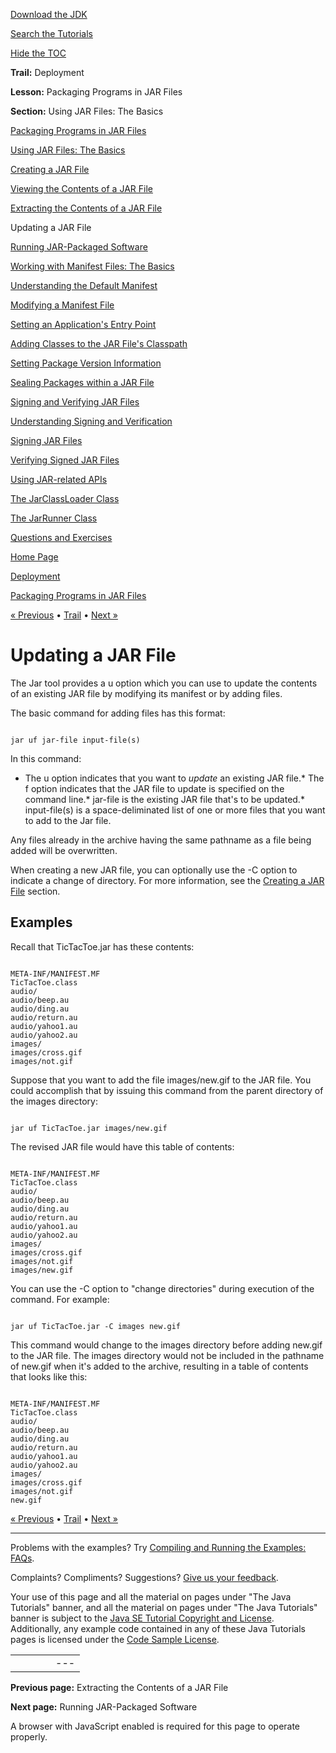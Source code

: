 [Download
the JDK](http://java.sun.com/javase/6/download.jsp)
  
[Search the
Tutorials](../../search.html)
  
[Hide the TOC](javascript:toggleLeft())

**Trail:** Deployment
  
**Lesson:** Packaging Programs in JAR Files
  
**Section:** Using JAR Files: The Basics

[Packaging Programs in JAR Files](index.html)

[Using JAR Files: The Basics](basicsindex.html)

[Creating a JAR File](build.html)

[Viewing the Contents of a JAR File](view.html)

[Extracting the Contents of a JAR File](unpack.html)

Updating a JAR File

[Running JAR-Packaged Software](run.html)

[Working with Manifest Files: The Basics](manifestindex.html)

[Understanding the Default Manifest](defman.html)

[Modifying a Manifest File](modman.html)

[Setting an Application's Entry Point](appman.html)

[Adding Classes to the JAR File's Classpath](downman.html)

[Setting Package Version Information](packageman.html)

[Sealing Packages within a JAR File](sealman.html)

[Signing and Verifying JAR Files](signindex.html)

[Understanding Signing and Verification](intro.html)

[Signing JAR Files](signing.html)

[Verifying Signed JAR Files](verify.html)

[Using JAR-related APIs](apiindex.html)

[The JarClassLoader Class](jarclassloader.html)

[The JarRunner Class](jarrunner.html)

[Questions and Exercises](QandE/questions.html)

[Home Page](../../index.html)
>
[Deployment](../index.html)
>
[Packaging Programs in JAR Files](index.html)

[« Previous](unpack.html) • [Trail](../TOC.html) • [Next »](run.html)

# Updating a JAR File

The Jar tool provides a u option which you can use to
update the contents of an existing JAR file by modifying its
manifest or by adding files.

The basic command for adding files has this format:

```

jar uf jar-file input-file(s)

```

In this command:

* The u option indicates that you want to *update*
  an existing JAR file.* The f option indicates that the JAR file to update is
    specified on the command line.* jar-file is the existing JAR file that's to be updated.* input-file(s) is a space-deliminated list of one or
        more files that you want to add to the Jar file.

Any files already in the archive having the same pathname as a file
being added will be overwritten.

When creating a new JAR file, you can
optionally use the -C option to indicate a change of directory. For more information, see the
[Creating a JAR File](build.html) section.

## Examples

Recall that TicTacToe.jar has these contents:

```

META-INF/MANIFEST.MF
TicTacToe.class
audio/
audio/beep.au
audio/ding.au
audio/return.au
audio/yahoo1.au
audio/yahoo2.au
images/
images/cross.gif
images/not.gif

```

Suppose that you want to add the file images/new.gif to the
JAR file. You could accomplish that by issuing this command from
the parent directory of the images directory:

```

jar uf TicTacToe.jar images/new.gif

```

The revised JAR file would have this table of contents:

```

META-INF/MANIFEST.MF
TicTacToe.class
audio/
audio/beep.au
audio/ding.au
audio/return.au
audio/yahoo1.au
audio/yahoo2.au
images/
images/cross.gif
images/not.gif
images/new.gif

```

You can use the -C option to "change directories" during
execution of the command. For example:

```

jar uf TicTacToe.jar -C images new.gif

```

This command would change to the images directory before adding
new.gif to the JAR file. The images directory would not
be included in the pathname of new.gif when it's added to the
archive, resulting in a table of contents that looks like this:

```

META-INF/MANIFEST.MF
TicTacToe.class
audio/
audio/beep.au
audio/ding.au
audio/return.au
audio/yahoo1.au
audio/yahoo2.au
images/
images/cross.gif
images/not.gif
new.gif

```

[« Previous](unpack.html)
•
[Trail](../TOC.html)
•
[Next »](run.html)

---

Problems with the examples? Try [Compiling and Running
the Examples: FAQs](../../information/run-examples.html).
  
Complaints? Compliments? Suggestions? [Give
us your feedback](http://download.oracle.com/javase/feedback.html).

Your use of this page and all the material on pages under "The Java Tutorials" banner,
and all the material on pages under "The Java Tutorials" banner is subject to the [Java SE Tutorial Copyright
and License](../../information/license.html).
Additionally, any example code contained in any of these Java
Tutorials pages is licensed under the
[Code
Sample License](http://developers.sun.com/license/berkeley_license.html).

|  |  |  |  |  |
| --- | --- | --- | --- | --- |
| |  |  | | --- | --- | | duke image | Oracle logo | | [About Oracle](http://www.oracle.com/us/corporate/index.html) | [Oracle Technology Network](http://www.oracle.com/technology/index.html) | [Terms of Service](https://www.samplecode.oracle.com/servlets/CompulsoryClickThrough?type=TermsOfService) | Copyright © 1995, 2011 Oracle and/or its affiliates. All rights reserved. |

**Previous page:** Extracting the Contents of a JAR File
  
**Next page:** Running JAR-Packaged Software




A browser with JavaScript enabled is required for this page to operate properly.